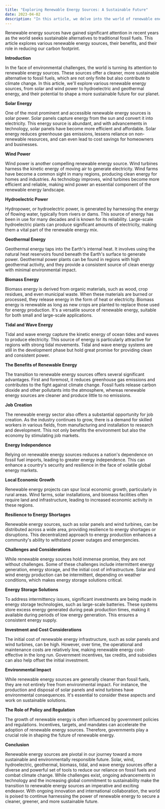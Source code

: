 ```yaml
---
title: "Exploring Renewable Energy Sources: A Sustainable Future"
date: 2023-04-02
description: "In this article, we delve into the world of renewable energy sources, their impact on the environment, and their role in building a sustainable future."
---
```


Renewable energy sources have gained significant attention in recent years as the world seeks sustainable alternatives to traditional fossil fuels. This article explores various renewable energy sources, their benefits, and their role in reducing our carbon footprint.

**Introduction**

In the face of environmental challenges, the world is turning its attention to renewable energy sources. These sources offer a cleaner, more sustainable alternative to fossil fuels, which are not only finite but also contribute to climate change. In this article, we'll explore various renewable energy sources, from solar and wind power to hydroelectric and geothermal energy, and their potential to shape a more sustainable future for our planet.

**Solar Energy**

One of the most prominent and accessible renewable energy sources is solar power. Solar panels capture energy from the sun and convert it into electricity. This energy source is abundant, and with advancements in technology, solar panels have become more efficient and affordable. Solar energy reduces greenhouse gas emissions, lessens reliance on non-renewable resources, and can even lead to cost savings for homeowners and businesses.

**Wind Power**

Wind power is another compelling renewable energy source. Wind turbines harness the kinetic energy of moving air to generate electricity. Wind farms have become a common sight in many regions, producing clean energy for homes and industries. As technology improves, wind turbines become more efficient and reliable, making wind power an essential component of the renewable energy landscape.

**Hydroelectric Power**

Hydropower, or hydroelectric power, is generated by harnessing the energy of flowing water, typically from rivers or dams. This source of energy has been in use for many decades and is known for its reliability. Large-scale hydroelectric plants can produce significant amounts of electricity, making them a vital part of the renewable energy mix.

**Geothermal Energy**

Geothermal energy taps into the Earth's internal heat. It involves using the natural heat reservoirs found beneath the Earth's surface to generate power. Geothermal power plants can be found in regions with high geothermal activity, and they provide a consistent source of clean energy with minimal environmental impact.

**Biomass Energy**

Biomass energy is derived from organic materials, such as wood, crop residues, and even municipal waste. When these materials are burned or processed, they release energy in the form of heat or electricity. Biomass energy is renewable as long as new crops are planted to replace those used for energy production. It's a versatile source of renewable energy, suitable for both small and large-scale applications.

**Tidal and Wave Energy**

Tidal and wave energy capture the kinetic energy of ocean tides and waves to produce electricity. This source of energy is particularly attractive for regions with strong tidal movements. Tidal and wave energy systems are still in the development phase but hold great promise for providing clean and consistent power.

**The Benefits of Renewable Energy**

The transition to renewable energy sources offers several significant advantages. First and foremost, it reduces greenhouse gas emissions and contributes to the fight against climate change. Fossil fuels release carbon dioxide and other pollutants into the atmosphere, whereas renewable energy sources are cleaner and produce little to no emissions.

**Job Creation**

The renewable energy sector also offers a substantial opportunity for job creation. As the industry continues to grow, there is a demand for skilled workers in various fields, from manufacturing and installation to research and development. This not only benefits the environment but also the economy by stimulating job markets.

**Energy Independence**

Relying on renewable energy sources reduces a nation's dependence on fossil fuel imports, leading to greater energy independence. This can enhance a country's security and resilience in the face of volatile global energy markets.

**Local Economic Growth**

Renewable energy projects can spur local economic growth, particularly in rural areas. Wind farms, solar installations, and biomass facilities often require land and infrastructure, leading to increased economic activity in these regions.

**Resilience to Energy Shortages**

Renewable energy sources, such as solar panels and wind turbines, can be distributed across a wide area, providing resilience to energy shortages or disruptions. This decentralized approach to energy production enhances a community's ability to withstand power outages and emergencies.

**Challenges and Considerations**

While renewable energy sources hold immense promise, they are not without challenges. Some of these challenges include intermittent energy generation, energy storage, and the initial cost of infrastructure. Solar and wind energy production can be intermittent, depending on weather conditions, which makes energy storage solutions critical.

**Energy Storage Solutions**

To address intermittency issues, significant investments are being made in energy storage technologies, such as large-scale batteries. These systems store excess energy generated during peak production times, making it available during periods of low energy generation. This ensures a consistent energy supply.

**Investment and Cost Considerations**

The initial cost of renewable energy infrastructure, such as solar panels and wind turbines, can be high. However, over time, the operational and maintenance costs are relatively low, making renewable energy cost-effective in the long run. Government incentives, tax credits, and subsidies can also help offset the initial investment.

**Environmental Impact**

While renewable energy sources are generally cleaner than fossil fuels, they are not entirely free from environmental impact. For instance, the production and disposal of solar panels and wind turbines have environmental consequences. It's essential to consider these aspects and work on sustainable solutions.

**The Role of Policy and Regulation**

The growth of renewable energy is often influenced by government policies and regulations. Incentives, targets, and mandates can accelerate the adoption of renewable energy sources. Therefore, governments play a crucial role in shaping the future of renewable energy.

**Conclusion**

Renewable energy sources are pivotal in our journey toward a more sustainable and environmentally responsible future. Solar, wind, hydroelectric, geothermal, biomass, tidal, and wave energy sources offer a diverse and powerful set of tools to reduce our reliance on fossil fuels and combat climate change. While challenges exist, ongoing advancements in technology and the increasing global commitment to sustainability make the transition to renewable energy sources an imperative and exciting endeavor. With ongoing innovation and international collaboration, the world is poised to continue harnessing the power of renewable energy to secure a cleaner, greener, and more sustainable future.
